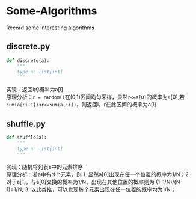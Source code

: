# Some-Algorithms
Record some interesting algorithms

## discrete.py
``` python
def discrete(a):
    """
    type a: list[int]
    """
```
实现：返回i的概率为a[i]  
原理分析：`r = random()`在(0,1)区间均匀采样，显然`r<=a[0]`的概率为a[0],若`sum(a[:i-1])<r<=sum(a[:i])`，则返回i，r在此区间的概率为a[i]

## shuffle.py
``` python
def shuffle(a):
    """
    type a: list[int]
    """
```
实现：随机将列表a中的元素排序  
原理分析：若a中有N个元素，则 1. 显然a[0]出现在任一个位置的概率为1/N；2. 对于a[1]，与a[0]交换的概率为1/N，出现在其他位置的概率则为 (1-1/N)/(N-1)=1/N; 3. 以此类推，可以发现每个元素出现在任一位置的概率均为1/N；
